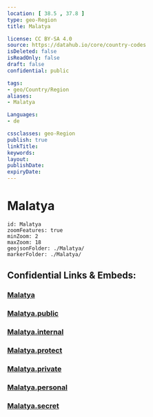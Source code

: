 ```yaml
---
location: [ 38.5 , 37.8 ] 
type: geo-Region
title: Malatya

license: CC BY-SA 4.0
source: https://datahub.io/core/country-codes
isDeleted: false
isReadOnly: false
draft: false
confidential: public

tags:
- geo/Country/Region
aliases:
- Malatya

Languages:
- de

cssclasses: geo-Region
publish: true
linkTitle: 
keywords: 
layout: 
publishDate: 
expiryDate: 
---
```


# Malatya

```leaflet
id: Malatya
zoomFeatures: true 
minZoom: 2 
maxZoom: 18
geojsonFolder: ./Malatya/
markerFolder: ./Malatya/
```


## Confidential Links & Embeds: 

### [Malatya](/_Standards/Earth/Continent/Europe/Europe~East/Turkey/Provinces~Turkey/Malatya.md) 

### [Malatya.public](/_public/Earth/Continent/Europe/Europe~East/Turkey/Provinces~Turkey/Malatya.public.md) 

### [Malatya.internal](/_internal/Earth/Continent/Europe/Europe~East/Turkey/Provinces~Turkey/Malatya.internal.md) 

### [Malatya.protect](/_protect/Earth/Continent/Europe/Europe~East/Turkey/Provinces~Turkey/Malatya.protect.md) 

### [Malatya.private](/_private/Earth/Continent/Europe/Europe~East/Turkey/Provinces~Turkey/Malatya.private.md) 

### [Malatya.personal](/_personal/Earth/Continent/Europe/Europe~East/Turkey/Provinces~Turkey/Malatya.personal.md) 

### [Malatya.secret](/_secret/Earth/Continent/Europe/Europe~East/Turkey/Provinces~Turkey/Malatya.secret.md)

